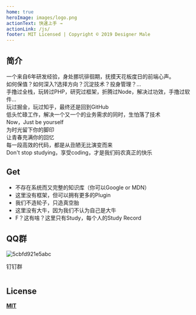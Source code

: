 ```yaml
---
home: true
heroImage: images/logo.png
actionText: 快速上手 →
actionLink: /js/
footer: MIT Licensed | Copyright © 2019 Designer Male
---
```



## 简介

一个来自6年研发经验，身处挪坑徘徊期，抚摸天花板度日的前端心声。  
如何保值？如何深入?选择方向？沉淀技术？投身管理？...  
手撸过全栈，玩转过PHP，研究过框架，折腾过Node，解决过功效，手撸过软件...  
玩过掘金，玩过知乎，最终还是回到GitHub  
低头忙碌工作，解决一个又一个的业务需求的同时，生怕落了技术  
Now，Just be yourself  
为时光留下你的脚印  
让青春充满你的回忆  
每一段高效的代码，都是从丑陋无比演变而来  
Don't stop studying，享受coding，才是我们码农真正的快乐  

## Get  

- 不存在系统而又完整的知识库（你可以Google or MDN）
- 这里没有框架，但可以拥有更多的Plugin
- 我们不造轮子，只造真空胎
- 这里没有大牛，因为我们不认为自己是大牛
- F？这有啥？这里只有Study，每个人的Study Record

## QQ群

![5cbfd921e5abc](https://i.loli.net/2019/04/24/5cbfd921e5abc.png)

钉钉群

<img :src="$withBase('images/ding.JPG')" width="140" /> 



## License


[**MIT**](https://github.com/fewalksideways/FeSidle/blob/master/LICENSE)

